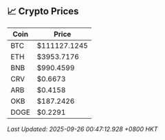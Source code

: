 ## 📈 Crypto Prices

| Coin | Price |
| ---- | ----- |
| BTC | $111127.1245 |
| ETH | $3953.7176 |
| BNB | $990.4599 |
| CRV | $0.6673 |
| ARB | $0.4158 |
| OKB | $187.2426 |
| DOGE | $0.2291 |

_Last Updated: 2025-09-26 00:47:12.928 +0800 HKT_